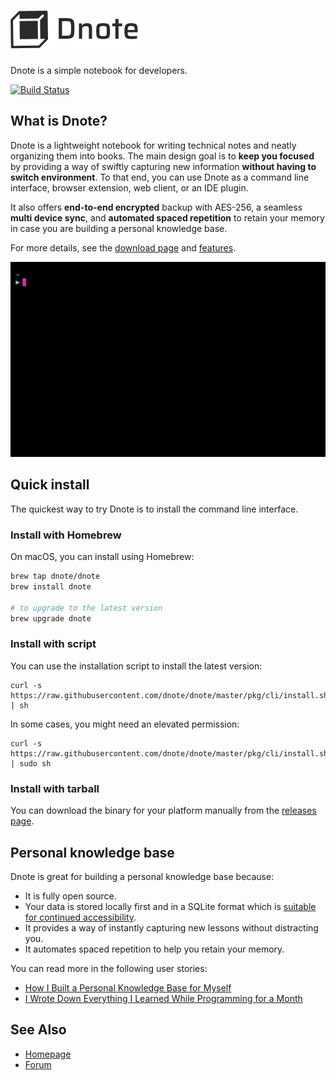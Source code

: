 ![Dnote](assets/logo.png)
=========================

Dnote is a simple notebook for developers.

[![Build Status](https://travis-ci.org/dnote/dnote.svg?branch=master)](https://travis-ci.org/dnote/dnote)

## What is Dnote?

Dnote is a lightweight notebook for writing technical notes and neatly organizing them into books. The main design goal is to **keep you focused** by providing a way of swiftly capturing new information **without having to switch environment**. To that end, you can use Dnote as a command line interface, browser extension, web client, or an IDE plugin.

It also offers **end-to-end encrypted** backup with AES-256, a seamless **multi device sync**, and **automated spaced repetition** to retain your memory in case you are building a personal knowledge base.

For more details, see the [download page](https://dnote.io/download) and [features](https://dnote.io/pricing).

![A demo of Dnote CLI](assets/cli.gif)

## Quick install

The quickest way to try Dnote is to install the command line interface.

### Install with Homebrew

On macOS, you can install using Homebrew:

```sh
brew tap dnote/dnote
brew install dnote

# to upgrade to the latest version
brew upgrade dnote
```

### Install with script

You can use the installation script to install the latest version:

    curl -s https://raw.githubusercontent.com/dnote/dnote/master/pkg/cli/install.sh | sh

In some cases, you might need an elevated permission:

    curl -s https://raw.githubusercontent.com/dnote/dnote/master/pkg/cli/install.sh | sudo sh

### Install with tarball

You can download the binary for your platform manually from the [releases page](https://github.com/dnote/dnote/releases).

## Personal knowledge base

Dnote is great for building a personal knowledge base because:

* It is fully open source.
* Your data is stored locally first and in a SQLite format which is [suitable for continued accessibility](https://www.sqlite.org/locrsf.html).
* It provides a way of instantly capturing new lessons without distracting you.
* It automates spaced repetition to help you retain your memory.

You can read more in the following user stories:

- [How I Built a Personal Knowledge Base for Myself](https://dnote.io/blog/how-i-built-personal-knowledge-base-for-myself/)
- [I Wrote Down Everything I Learned While Programming for a Month](https://dnote.io/blog/writing-everything-i-learn-coding-for-a-month/)

## See Also

- [Homepage](https://dnote.io)
- [Forum](https://forum.dnote.io)

